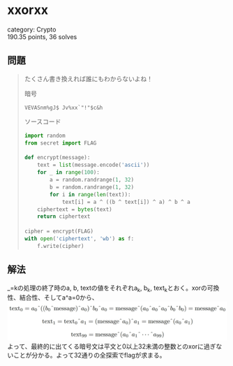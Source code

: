 # xxorxx
category: Crypto  
190.35 points, 36 solves

## 問題
> たくさん書き換えれば誰にもわからないよね！
> 
> 暗号
> ```
> VEVASnm%gJ$ Jv%xx`"!"$c&h
> ```
> ソースコード
> ```py
> import random
> from secret import FLAG
> 
> def encrypt(message):
>     text = list(message.encode('ascii'))
>     for _ in range(100):
>         a = random.randrange(1, 32)
>         b = random.randrange(1, 32)
>         for i in range(len(text)):
>             text[i] = a ^ ((b ^ text[i]) ^ a) ^ b ^ a
>     ciphertext = bytes(text)
>     return ciphertext
> 
> cipher = encrypt(FLAG)
> with open('ciphertext', 'wb') as f:
>     f.write(cipher)
> ```

## 解法
\_=kの処理の終了時のa, b, textの値をそれぞれa<sub>k</sub>, b<sub>k</sub>, text<sub>k</sub>とおく。xorの可換性、結合性、そしてa^a=0から、  
![数式1](https://github.com/mathphilia/CTFs/blob/main/images/CPCTF22/xxorxx_1.png?raw=true)
よって、最終的に出てくる暗号文は平文と0以上32未満の整数とのxorに過ぎないことが分かる。よって32通りの全探索でflagが求まる。
